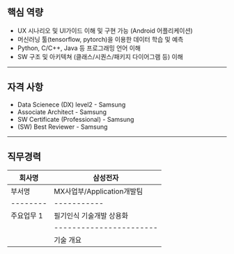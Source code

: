 ## 핵심 역량

* UX 시나리오 및 UI가이드 이해 및 구현 가능 (Android 어플리케이션)
* 머신러닝 툴(tensorflow, pytorch)을 이용한 데이터 학습 및 예측
* Python, C/C++, Java 등 프로그래밍 언어 이해
* SW 구조 및 아키텍쳐 (클래스/시퀀스/패키지 다이어그램 등) 이해

---------------------------------------------------------

## 자격 사항

* Data Scienece (DX) level2 - Samsung
* Associate Architect - Samsung
* SW Certificate (Professional) - Samsung
* (SW) Best Reviewer - Samsung

---------------------------------------------------------

## 직무경력

| 회사명 | 삼성전자 |
|--------|----------|
| 부서명 | MX사업부/Application개발팀|
|--------|-----------|
| 주요업무 1 | 필기인식 기술개발 상용화 |
|           |-----------------------|
|           | 기술 개요 | 스타일러스펜으로 스마트폰 화면에 문구를 적으면, 텍스트로 변환해주는 기술 (삼성노트, 삼성키보드 등에 적용중) |




